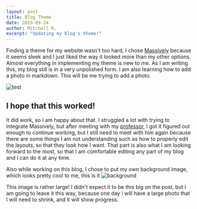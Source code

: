 ```yaml
---
layout: post
title: Blog Theme
date: 2019-09-24
author: Mitchell R.
excerpt: "Updating my blog's theme!"
---
```


Finding a theme for my website wasn't too hard, I chose [Massively][massive]
because it seems sleek and I just liked the way it looked more than my other options.
Almost everything in implementing my theme is new to me. As I am writing this,
my blog still is in a very unpolished form. I am also learning how to add a photo in markdown.
This will be me trying to add a photo.

![test](https://encrypted-tbn0.gstatic.com/images?q=tbn:ANd9GcQfuqE9LfAGxTWiJiBIRUPaLaZCIwvUcSO8nDZaLlZLcVGuTvQe)

## I hope that this worked!

It did work, so I am happy about that. I struggled a lot with trying to integrate
Massively, but after meeting with my [professor][prof], I got it figured out enough to continue working,
but I still need to meet with him again because there are some things I am not understanding such as how
to properly edit the layouts, so that they look how I want. That part is also what I am
looking forward to the most, so that I am comfortable editing any part of my blog
and I can do it at any time.

Also while working on this blog, I chose to put my own background image, which looks pretty cool to me,
this is it ![background](/csci340blog/images/background.png)

This image is rather large! I didn't expect it to be this big on the post, but I
am going to leave it this way, because one day i will have a large photo that I will
need to shrink, and it will show progress.



[massive]: https://html5up.net/massively
[prof]: http://mark.goadrich.com/index.html
